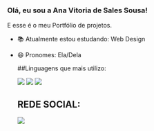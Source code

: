 ### Olá, eu sou a Ana Vitoria de Sales Sousa!

E esse é o meu Portfólio de projetos.

- 📚 Atualmente estou estudando: Web Design
- 😄 Pronomes: Ela/Dela

  ##Linguagens que mais utilizo:

  <img src="https://img.shields.io/badge/HTML5-E34F26?style=for-the-badge&logo=html5&logoColor=white" target="_blank">
  <img src="https://img.shields.io/badge/CSS3-1572B6?style=for-the-badge&logo=css3&logoColor=white" target="_blank">
  <img src="https://img.shields.io/badge/JavaScript-F7DF1E?style=for-the-badge&logo=javascript&logoColor=black" target="_blank">
  

  ## REDE SOCIAL:

  <a href="https://www.linkedin.com/in/ana-vit%C3%B3ria-de-s-37097a268/" target="_blank"><img src="https://img.shields.io/badge/LinkedIn-0077B5?style=for-the-    badge&logo=linkedin&logoColor=white" target="_blank"></a>
